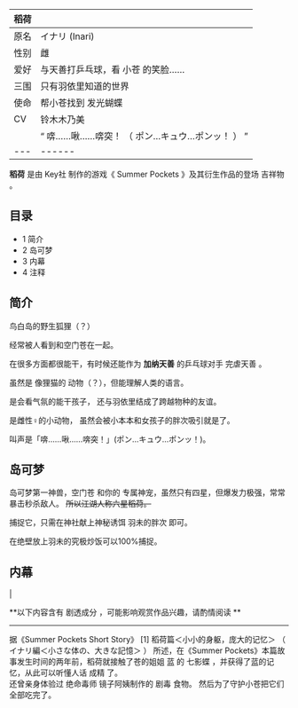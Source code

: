 |  稻荷  ||
|---|---|
|原名  |  イナリ  (Inari)   |
|性别  |  雌   |
|爱好  |  与天善打乒乓球，看  小苍  的笑脸……   |
|三围  |  只有羽依里知道的世界   |
|使命  |  帮小苍找到  发光蝴蝶   |
|CV  |  铃木木乃美   |
||  “    喯……啾……喯突！  （  ポン…キュウ…ポンッ！  ）    ”|
|---|------|
  
**稻荷** 是由  Key社  制作的游戏《  Summer Pockets  》及其衍生作品的登场  吉祥物  。

##  目录

  * 1  简介 
  * 2  岛可梦 
  * 3  内幕 
  * 4  注释 

##  简介

鸟白岛的野生狐狸（？）

经常被人看到和空门苍在一起。

在很多方面都很能干，有时候还能作为 **加纳天善** 的乒乓球对手  完虐天善  。

虽然是  像狸猫的  动物（？），但能理解人类的语言。

是会看气氛的能干孩子， 还与羽依里结成了跨越物种的友谊。

是雌性♀的小动物，  虽然会被小本本和女孩子的胖次吸引就是了。

叫声是「喯……啾……喯突！」(ポン…キュウ…ポンッ！)。

##  岛可梦

岛可梦第一神兽，空门苍  和你的  专属神宠，虽然只有四星，但爆发力极强，常常暴击秒杀敌人。 ~~所以江湖人称六星稻荷。~~

捕捉它，只需在神社献上神秘诱饵  羽未的胖次  即可。

在绝壁放上羽未的究极炒饭可以100%捕捉。

##  内幕

|

**以下内容含有 剧透成分  ，可能影响观赏作品兴趣，请酌情阅读 **  
  
---  
据《Summer Pockets Short Story》  [1]  稻荷篇＜小小的身躯，庞大的记忆＞  （  イナリ編＜小さな体の、大きな記憶＞  ）
所述，在《Summer Pockets》本篇故事发生时间的两年前，稻荷就接触了苍的姐姐  蓝  的  七影蝶  ，并获得了蓝的记忆，从此可以听懂人话  成精
了。 </br> 还曾亲身体验过  绝命毒师  镜子阿姨制作的  剧毒  食物。  然后为了守护小苍把它们全部吃完了。  </br>  
  